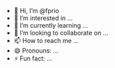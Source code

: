 - 👋 Hi, I’m @fprio
- 👀 I’m interested in ...
- 🌱 I’m currently learning ...
- 💞️ I’m looking to collaborate on ...
- 📫 How to reach me ...
- 😄 Pronouns: ...
- ⚡ Fun fact: ...

<!---
fprio/fprio is a ✨ special ✨ repository because its `README.md` (this file) appears on your GitHub profile.
You can click the Preview link to take a look at your changes.
--->
